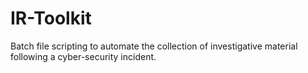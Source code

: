 # IR-Toolkit
Batch file scripting to automate the collection of investigative material following a cyber-security incident.
